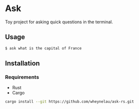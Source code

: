 # Ask

Toy project for asking quick questions in the terminal.

## Usage

```bash
$ ask what is the capital of France
```

## Installation

### Requirements

- Rust
- Cargo

```bash
cargo install --git https://github.com/wheynelau/ask-rs.git
```

